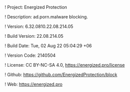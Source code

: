 ! Project: Energized Protection

! Description: ad.porn.malware blocking.

! Version: 6.32.0810.22.08.214.05

! Build Version: 22.08.214.05

! Build Date: Tue, 02 Aug 22 05:04:29 +06

! Version Code: 2140504

! License: CC BY-NC-SA 4.0, https://energized.pro/license

! Github: https://github.com/EnergizedProtection/block

! Web: https://energized.pro
